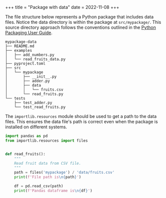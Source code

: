+++
title = "Package with data"
date = 2022-11-08
+++

The file structure below represents a Python package that includes data files. Notice the data directory is within the package at `src/mypackage/`. This source directory approach follows the conventions outlined in the [Python Packaging User Guide](https://packaging.python.org/en/latest/).

```
mypackage-data
├── README.md
├── examples
│   ├── add_numbers.py
│   └── read_fruits_data.py
├── pyproject.toml
├── src
│   └── mypackage
│       ├── __init__.py
│       ├── adder.py
│       ├── data
│       │   └── fruits.csv
│       └── read_fruits.py
└── tests
    ├── test_adder.py
    └── test_read_fruits.py
```

The `importlib.resources` module should be used to get a path to the data files. This ensures the data file's path is correct even when the package is installed on different systems.

```python
import pandas as pd
from importlib.resources import files


def read_fruits():
    """
    Read fruit data from CSV file.
    """
    path = files('mypackage') / 'data/fruits.csv'
    print(f'File path is\n{path}')

    df = pd.read_csv(path)
    print(f'Pandas dataframe is\n{df}')

```
